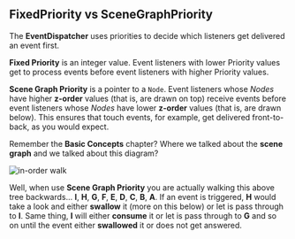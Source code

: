## FixedPriority vs SceneGraphPriority
The __EventDispatcher__ uses priorities to decide which listeners get delivered an event first.

__Fixed Priority__ is an integer value. Event listeners with lower Priority values get to process events before event listeners with higher Priority values.

__Scene Graph Priority__ is a pointer to a `Node`. Event listeners whose _Nodes_ have higher __z-order__ values (that is, are drawn on top) receive events before event listeners whose _Nodes_ have lower __z-order__ values (that is, are drawn below). This ensures that touch events, for example, get delivered front-to-back, as you would expect.

Remember the __Basic Concepts__ chapter? Where we talked about the __scene graph__ and we talked about this diagram?

![](../basic_concepts/basic_concepts-img/in-order-walk.png "in-order walk")

Well, when use __Scene Graph Priority__ you are actually walking this above tree
backwards... __I__, __H__, __G__, __F__, __E__, __D__, __C__, __B__, __A__. If
an event is triggered, __H__ would take a look and either __swallow__ it (more on this below) or let is pass through to __I__. Same thing, __I__ will either __consume__ it or let is pass through to __G__ and so on until the event either __swallowed__ it or does not get answered.
